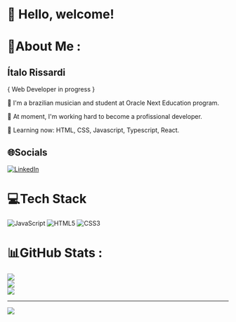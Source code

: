 # :wave: Hello, welcome!

# 💫About Me :

## Ítalo Rissardi

{ Web Developer in progress }

:beginner: I'm a brazilian musician and student at Oracle Next Education program.

:dart: At moment, I'm working hard to become a profissional developer.

:seedling: Learning now: HTML, CSS, Javascript, Typescript, React.

## 🌐Socials
[![LinkedIn](https://img.shields.io/badge/LinkedIn-%230077B5.svg?logo=linkedin&logoColor=white)](https://linkedin.com/in/https://www.linkedin.com/in/%C3%ADtalo-rissardi-83340322a/) 

# 💻Tech Stack
![JavaScript](https://img.shields.io/badge/javascript-%23323330.svg?style=plastic&logo=javascript&logoColor=%23F7DF1E) ![HTML5](https://img.shields.io/badge/html5-%23E34F26.svg?style=plastic&logo=html5&logoColor=white) ![CSS3](https://img.shields.io/badge/css3-%231572B6.svg?style=plastic&logo=css3&logoColor=white)
# 📊GitHub Stats :
![](https://github-readme-stats.vercel.app/api?username=itariss&theme=gruvbox&hide_border=false&include_all_commits=false&count_private=true)<br/>
![](https://github-readme-streak-stats.herokuapp.com/?user=itariss&theme=gruvbox&hide_border=false)<br/>
![](https://github-readme-stats.vercel.app/api/top-langs/?username=itariss&theme=gruvbox&hide_border=false&include_all_commits=false&count_private=true&layout=compact)


---
[![](https://visitcount.itsvg.in/api?id=itariss&icon=0&color=0)](https://visitcount.itsvg.in)
